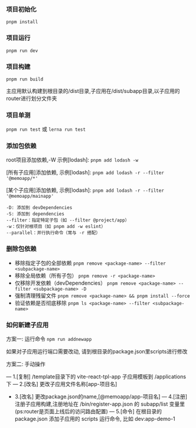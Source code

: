 ### 项目初始化

`pnpm install`

### 项目运行

`pnpm run dev`

### 项目构建

`pnpm run build`

主应用默认构建到根目录的/dist目录,子应用在/dist/subapp目录,以子应用的router进行划分文件夹

### 项目单测

`pnpm run test` 或 `lerna run test`

### 添加包依赖

root项目添加依赖,-W 示例[lodash]:
`pnpm add lodash -w`

[所有子应用]添加依赖, 示例[lodash]:
`pnpm add lodash -r --filter '@memoapp/*'`

[某个子应用]添加依赖, 示例[lodash]:
`pnpm add lodash -r --filter '@memoapp/mainapp'`

```pnpm参数
-D: 添加到 devDependencies
-S: 添加到 dependencies
--filter：指定特定子包（如 --filter @project/app）
-w：仅针对根项目（如 pnpm add -w eslint）
--parallel：并行执行命令（常与 -r 搭配）
```

### 删除包依赖

- 移除指定子包的全部依赖
  `pnpm remove <package-name> --filter <subpackage-name>`
- 移除全局依赖（所有子包）
  `pnpm remove -r <package-name>`
- 仅移除开发依赖（devDependencies）
  `pnpm remove <package-name> --filter <subpackage-name> -D`
- 强制清理残留文件
  `pnpm remove <package-name> && pnpm install --force`
- 验证依赖是否彻底移除
  `pnpm ls <package-name> --filter <subpackage-name>`

### 如何新建子应用

方案一: 运行命令
`npm run addnewapp`

如果对子应用运行端口需要改动, 请到根目录的package.json里scripts进行修改

方案二: 手动操作

— 1.[复制] /template目录下的 vite-react-tpl-app 子应用模板到 /applications 下
— 2.[改名] 更改子应用文件名称[app-项目名]

- 3.[改名] 更改package.json的name,[@memoapp/app-项目名]
  — 4.[注册] 注册子应用构建,注册地址在 /bin/register-app.json 的 subapp/list 变量里(ps:router是页面上线后的访问路由配置)
  — 5.[命令] 在根目录的package.json 添加子应用的 scripts 运行命令, 比如 dev:app-demo-1
